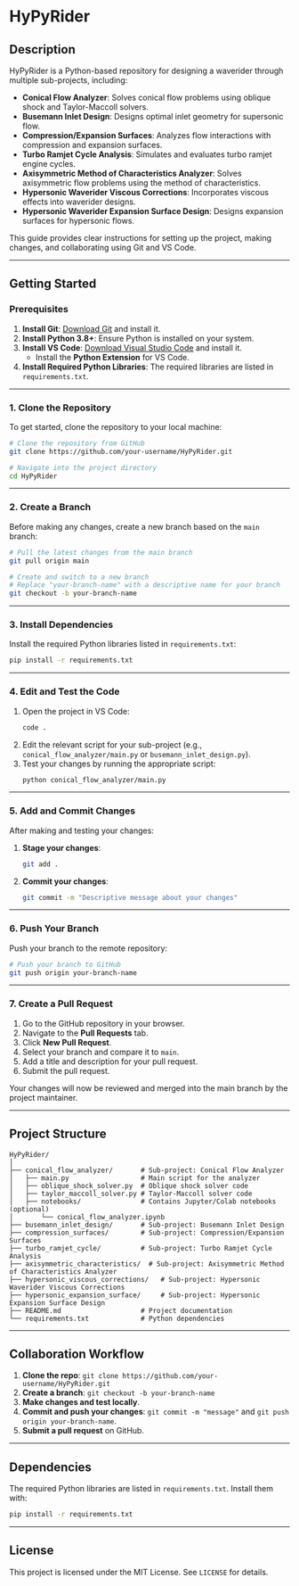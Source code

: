 # HyPyRider

## Description
HyPyRider is a Python-based repository for designing a waverider through multiple sub-projects, including:
- **Conical Flow Analyzer**: Solves conical flow problems using oblique shock and Taylor-Maccoll solvers.
- **Busemann Inlet Design**: Designs optimal inlet geometry for supersonic flow.
- **Compression/Expansion Surfaces**: Analyzes flow interactions with compression and expansion surfaces.
- **Turbo Ramjet Cycle Analysis**: Simulates and evaluates turbo ramjet engine cycles.
- **Axisymmetric Method of Characteristics Analyzer**: Solves axisymmetric flow problems using the method of characteristics.
- **Hypersonic Waverider Viscous Corrections**: Incorporates viscous effects into waverider designs.
- **Hypersonic Waverider Expansion Surface Design**: Designs expansion surfaces for hypersonic flows.

This guide provides clear instructions for setting up the project, making changes, and collaborating using Git and VS Code.

---

## Getting Started

### Prerequisites
1. **Install Git**: [Download Git](https://git-scm.com/downloads) and install it.
2. **Install Python 3.8+**: Ensure Python is installed on your system.
3. **Install VS Code**: [Download Visual Studio Code](https://code.visualstudio.com/) and install it.
   - Install the **Python Extension** for VS Code.
4. **Install Required Python Libraries**: The required libraries are listed in `requirements.txt`.

---

### 1. Clone the Repository
To get started, clone the repository to your local machine:

```bash
# Clone the repository from GitHub
git clone https://github.com/your-username/HyPyRider.git

# Navigate into the project directory
cd HyPyRider
```

---

### 2. Create a Branch
Before making any changes, create a new branch based on the `main` branch:

```bash
# Pull the latest changes from the main branch
git pull origin main

# Create and switch to a new branch
# Replace "your-branch-name" with a descriptive name for your branch
git checkout -b your-branch-name
```

---

### 3. Install Dependencies
Install the required Python libraries listed in `requirements.txt`:

```bash
pip install -r requirements.txt
```

---

### 4. Edit and Test the Code
1. Open the project in VS Code:
   ```bash
   code .
   ```
2. Edit the relevant script for your sub-project (e.g., `conical_flow_analyzer/main.py` or `busemann_inlet_design.py`).
3. Test your changes by running the appropriate script:
   ```bash
   python conical_flow_analyzer/main.py
   ```

---

### 5. Add and Commit Changes
After making and testing your changes:

1. **Stage your changes**:
   ```bash
   git add .
   ```

2. **Commit your changes**:
   ```bash
   git commit -m "Descriptive message about your changes"
   ```

---

### 6. Push Your Branch
Push your branch to the remote repository:

```bash
# Push your branch to GitHub
git push origin your-branch-name
```

---

### 7. Create a Pull Request
1. Go to the GitHub repository in your browser.
2. Navigate to the **Pull Requests** tab.
3. Click **New Pull Request**.
4. Select your branch and compare it to `main`.
5. Add a title and description for your pull request.
6. Submit the pull request.

Your changes will now be reviewed and merged into the main branch by the project maintainer.

---

## Project Structure
```
HyPyRider/
│
├── conical_flow_analyzer/       # Sub-project: Conical Flow Analyzer
│   ├── main.py                  # Main script for the analyzer
│   ├── oblique_shock_solver.py  # Oblique shock solver code
│   ├── taylor_maccoll_solver.py # Taylor-Maccoll solver code
│   ├── notebooks/               # Contains Jupyter/Colab notebooks (optional)
│       └── conical_flow_analyzer.ipynb
├── busemann_inlet_design/       # Sub-project: Busemann Inlet Design
├── compression_surfaces/        # Sub-project: Compression/Expansion Surfaces
├── turbo_ramjet_cycle/          # Sub-project: Turbo Ramjet Cycle Analysis
├── axisymmetric_characteristics/  # Sub-project: Axisymmetric Method of Characteristics Analyzer
├── hypersonic_viscous_corrections/   # Sub-project: Hypersonic Waverider Viscous Corrections
├── hypersonic_expansion_surface/     # Sub-project: Hypersonic Expansion Surface Design
├── README.md                    # Project documentation
└── requirements.txt             # Python dependencies
```

---

## Collaboration Workflow
1. **Clone the repo**: `git clone https://github.com/your-username/HyPyRider.git`
2. **Create a branch**: `git checkout -b your-branch-name`
3. **Make changes and test locally**.
4. **Commit and push your changes**: `git commit -m "message"` and `git push origin your-branch-name`.
5. **Submit a pull request** on GitHub.

---

## Dependencies
The required Python libraries are listed in `requirements.txt`. Install them with:
```bash
pip install -r requirements.txt
```

---

## License
This project is licensed under the MIT License. See `LICENSE` for details.
